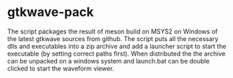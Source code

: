 # gtkwave-pack

The script packages the result of meson build on MSYS2 on Windows of the latest gtkwave sources from github. The script puts all the necessary dlls and executables into a zip archive and add a launcher script to start the executable (by setting correct paths first). When distributed the the archive can be unpacked on a windows system and launch.bat can be double clicked to start the waveform viewer.
